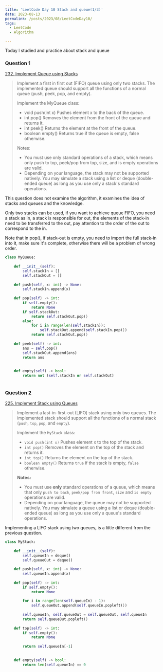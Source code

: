 ```yaml
---
title: 'LeetCode Day 10 Stack and queue(1/3)'
date: 2023-08-13
permalink: /posts/2023/08/LeetCodeDay10/
tags:
  - LeetCode
  - Algorithm

---
```

Today I studied and practice about stack and queue

### Question 1

[232. Implement Queue using Stacks](https://leetcode.com/problems/implement-queue-using-stacks/)

> Implement a first in first out (FIFO) queue using only two stacks. The implemented queue should support all the functions of a normal queue (push, peek, pop, and empty).
>
> Implement the MyQueue class:
>
> - void push(int x) Pushes element x to the back of the queue.
> - int pop() Removes the element from the front of the queue and returns it.
> - int peek() Returns the element at the front of the queue.
> - boolean empty() Returns true if the queue is empty, false otherwise.
>
> Notes:
>
> - You must use only standard operations of a stack, which means only push to top, peek/pop from top, size, and is empty operations are valid.
> - Depending on your language, the stack may not be supported natively. You may simulate a stack using a list or deque (double-ended queue) as long as you use only a stack's standard operations.

This question does not examine the algorithm, it examines the idea of stacks and queues and the knowledge.

Only two stacks can be used, if you want to achieve queue FIFO, you need a stack as in, a stack is responsible for out, the elements of the stack-in need to be transferred to the out, pay attention to the order of the out to correspond to the in.

Note that in pop(), if stack-out is empty, you need to import the full stack-in into it, make sure it's complete, otherwise there will be a problem of wrong order.

```python
class MyQueue:
 
    def __init__(self):
        self.stackIn = []
        self.stackOut = []
 
    def push(self, x: int) -> None:
        self.stackIn.append(x)
 
    def pop(self) -> int:
        if self.empty():
            return None
        if self.stackOut:
            return self.stackOut.pop()
        else:
            for i in range(len(self.stackIn)):
                self.stackOut.append(self.stackIn.pop())
            return self.stackOut.pop()
 
    def peek(self) -> int:
        ans = self.pop()
        self.stackOut.append(ans)
        return ans
 
 
    def empty(self) -> bool:
        return not (self.stackIn or self.stackOut)
 
```



### Question 2

[225. Implement Stack using Queues](https://leetcode.com/problems/implement-stack-using-queues/)

> Implement a last-in-first-out (LIFO) stack using only two queues. The implemented stack should support all the functions of a normal stack (`push`, `top`, `pop`, and `empty`).
>
> Implement the `MyStack` class:
>
> - `void push(int x)` Pushes element x to the top of the stack.
> - `int pop()` Removes the element on the top of the stack and returns it.
> - `int top()` Returns the element on the top of the stack.
> - `boolean empty()` Returns `true` if the stack is empty, `false` otherwise.
>
> **Notes:**
>
> - You must use **only** standard operations of a queue, which means that only `push to back`, `peek/pop from front`, `size` and `is empty` operations are valid.
> - Depending on your language, the queue may not be supported natively. You may simulate a queue using a list or deque (double-ended queue) as long as you use only a queue's standard operations.

Implementing a LIFO stack using two queues, is a little different from the previous question.

```python
class MyStack:
 
    def __init__(self):
        self.queueIn = deque()
        self.queueOut = deque()
 
    def push(self, x: int) -> None:
        self.queueIn.append(x)
 
    def pop(self) -> int:
        if self.empty():
            return None
 
        for i in range(len(self.queueIn) - 1):
            self.queueOut.append(self.queueIn.popleft())
        
        self.queueIn, self.queueOut = self.queueOut, self.queueIn   
        return self.queueOut.popleft()
 
    def top(self) -> int:
        if self.empty():
            return None
        
        return self.queueIn[-1]
 
 
    def empty(self) -> bool:
        return len(self.queueIn) == 0
```


